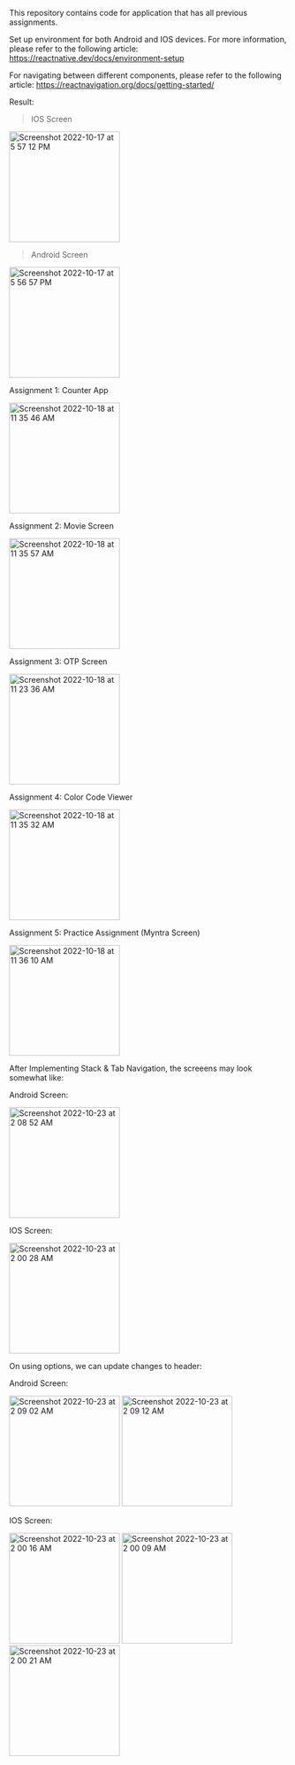 This repository contains code for application that has all previous assignments.

Set up environment for both Android and IOS devices. 
For more information, please refer to the following article: https://reactnative.dev/docs/environment-setup

For navigating between different components, please refer to the following article: https://reactnavigation.org/docs/getting-started/

Result:
> IOS Screen
<img width="200" alt="Screenshot 2022-10-17 at 5 57 12 PM" src="https://user-images.githubusercontent.com/56545525/196225643-6e398941-63a9-41b9-bcf1-c9178b9a5494.png">

> Android Screen
<img width="200" alt="Screenshot 2022-10-17 at 5 56 57 PM" src="https://user-images.githubusercontent.com/56545525/196225761-10d3990e-978a-4c52-b861-cc5dc6c4e405.png">


Assignment 1: Counter App

<img width="200" alt="Screenshot 2022-10-18 at 11 35 46 AM" src="https://user-images.githubusercontent.com/56545525/196348671-23b73a59-70ad-40b1-94f6-817f2b8db78f.png">

Assignment 2: Movie Screen

<img width="200" alt="Screenshot 2022-10-18 at 11 35 57 AM" src="https://user-images.githubusercontent.com/56545525/196348690-243d9eba-d1eb-4e61-ab45-62b6f588afcf.png">

Assignment 3: OTP Screen 

<img width="200" alt="Screenshot 2022-10-18 at 11 23 36 AM" src="https://user-images.githubusercontent.com/56545525/196348523-03a69c8d-2579-494d-ac96-d4c67576d0e4.png">

Assignment 4: Color Code Viewer

<img width="200" alt="Screenshot 2022-10-18 at 11 35 32 AM" src="https://user-images.githubusercontent.com/56545525/196348637-01dd2d80-ab03-4d75-b102-f2072110be85.png">

Assignment 5: Practice Assignment (Myntra Screen)

<img width="200" alt="Screenshot 2022-10-18 at 11 36 10 AM" src="https://user-images.githubusercontent.com/56545525/196348714-281344d6-b444-412a-9b6e-f35ce5064244.png">

After Implementing Stack & Tab Navigation, the screeens may look somewhat like:

Android Screen:

<img width="200" alt="Screenshot 2022-10-23 at 2 08 52 AM" src="https://user-images.githubusercontent.com/56545525/197361964-5cd81b29-2836-48d3-a8db-5e2c6a999a31.png">


IOS Screen:

<img width="200" alt="Screenshot 2022-10-23 at 2 00 28 AM" src="https://user-images.githubusercontent.com/56545525/197361805-26cedc1f-6f49-47c2-a3ad-0569e3bdea26.png">

On using options, we can update changes to header:

Android Screen:

<img width="200" alt="Screenshot 2022-10-23 at 2 09 02 AM" src="https://user-images.githubusercontent.com/56545525/197361900-e33a2258-901a-484d-8c80-067f6b511f21.png">
<img width="200" alt="Screenshot 2022-10-23 at 2 09 12 AM" src="https://user-images.githubusercontent.com/56545525/197361905-e93ee5cb-7b10-4ca6-8042-b0ac1109238a.png">


IOS Screen:

<img width="200" alt="Screenshot 2022-10-23 at 2 00 16 AM" src="https://user-images.githubusercontent.com/56545525/197361873-4c331ac3-5660-4e4f-a3b5-ec4820afe0d9.png">
<img width="200" alt="Screenshot 2022-10-23 at 2 00 09 AM" src="https://user-images.githubusercontent.com/56545525/197361874-1961314b-f2da-4d44-9d40-6b532f03ee33.png">
<img width="200" alt="Screenshot 2022-10-23 at 2 00 21 AM" src="https://user-images.githubusercontent.com/56545525/197361875-557a198b-3596-44e4-8c34-6b65d901c783.png">
